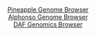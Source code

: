 <div id="Pineapple_Genome_Browser" align="center">
  <a href="https://igv.org/app/?sessionURL=blob:zZJfT9swFMW_iyXQJqWJk5CmiYSmAGUthfI3FIpQ5CRO6tWxXdtNC1W_.zy0aS9Mog.bJvnBvrr2Pef4twEtlopwBmLg2W5guy6wgJrx1S1qBMVj1GAF4gpRhS0gcYUlZgUG8QZUSGmU3pybmzOthYodh2jRaRCrua18GzXolTO0UnbBG.eYU4pyLpHmUjlHErXcIXXbWeEcCWGb2b4dOCXSyEFUzDhT3BGY1dnKvJf9KmU1ZrzBWbOkmrwJyIweo7G0K_QlmdwmRYGVGuGXYXmYjIbJvd9Pp1.7x9P0cjBJu5P9W1IzpJcSHy7Sc12ORnA6RXIUtuQBhXd3g2Yux8Wef7LfXwsisTp0Q7fnh0EIoQmGsBKv_yfPZpEdfQ.uL._88ToVV1TQ_qvK4dl6_Bjwsyv4rm8XbC1AebE0HIBiJsPYhZYPu1bgdTs_tm7PgjAy6UhOQPz0bAEtUTE37U8boF.EoQUovFi.gWMBLkssQdyJIAzdKPKCg_AARpG7tTZgKenfi_Y0vYlC6CWe180qQrVBucwUE8pGjNltUdn1645Z6iFrvwWpl_TQPJ0PHnv3wya_FIk8Gf4hSwuY0W_fZ4x.RNE_oe4jQmyd74qad3RA_WF6_9Dnk9Xi4vg63PNO2cV5yln0fkCesbtbOBWXDdKm31TM8SdvLZIEMW0KLVEkJ5Tol4nJka9A7Hq.wRYUnHLDIZB1_gla0HID.Pk3nv72efsd">Pineapple Genome Browser</a>
</div>
<div id="Alphonso_Genome_Browser" align="center">
  <a href="https://igv.org/app/?sessionURL=blob:zZNdb5swGEb_i6VWm0TAhhI.pGgiWdq1aVr1g6VqVSEHDHEHtmsbUhrlv8.LNu2mk5qLTZO4MK8Mfp7DYQM6IhXlDMTAtZFvIwQsoFZ8fYMbUZML3BAF4hLXilhAkpJIwnIC4g0osdI4vT43T660Fip2HKrFoMGs4rbybNzgV87wWtk5b5wJr2u85BJrLpUzlrjjDq26wZossRC2OduzfafAGju4FivOFHcEYVW2Nu_Lfo2yijDekKxpa013ATKTx2Qs7BJ_ShY3SZ4TpWakPy1Gyew0.epN0_uT4eQ.vfyySIeLwxtaMaxbSUYSjUO6OEtmMj1wj_k8f0JodlvM20qW6YH3.XD6IqgkaoQCFHqBH_rQoKGsIC__U2tz0T2bj8UdC6sDd5yEVXjfm8XTBPdntx7Sc6H5m90R2Fqg5nlrbAD5SgYxgpYHh5bvDgc_lii0IIwMIckpiB8eLaAlzr.Z7Q8boHthnAGKPLc7fSzAZUEkiAcRhAGKItc_Co5gFKGttQGtrP8e3uP0Ogqgm7juMCtprY3QRaaYUDZmzO7y0q5e9.QZTqvpinhXl1OD8mTRCn3l8fmEvPZ3x8kfaFrAHL77iKbqezL9E_feE8TWy32FIyf9mfnHgvWkOw2isQchPZqTi3N3NplN3wTkmrr7wSm5bLA2.83E3P40rsOSYqbNoKOKLmlNdb8wHPkaxMj1jLgg5zU3JgJZLT9AC1rIhx9_C.ptH7ffAQ--">Alphonso Genome Browser</a>
</div>


<div id="DAF_Genomics_Browser" align="center">
  <a href="https://igv.org/app/?sessionURL=blob:tZFra9swFIb_iyD9ZDu2fIsNYbhbk3ZJN5bguWsp4dQ.js0sy5PkpGnIf5_wOga7MAYdSELiXN736DmSHQpZ85bEhFqObzkOMYis.H4NrGvwHTCUJC6hkWgQgSUKbHMk8ZGUIBWkq6WurJTqZDweF1CaW2w5q3NpSdeCzpS8VxXqVJNawOCJt7CXVs6ZTlYwhqareCv5GPIcpTTtcYftdrMHfXyPbYaWuGF9o.pBdaNNaGOFVYJ2W7cFPv7FyH9Q1qt.lWTrZKhf4OGqmCaLq.Sje5HezoPXt.n7yywNsrN1vW1B9QKn_odu0i4T9jTvJvPUO_hSvb1mu3K5sEfum7OLx64WKKdO6Ezc0A_DgJwM0vC81whIXgkndjwjpBODep75fHX9QP.B4DWJ7.4NogTkn3X63ZGoQ6dBEYlf.oGZQbgoUJDYjGw7dKKI.l7o2VHknIwj6UXzwiRn6SoKbZpQGlgPwLR.WTfD92mhX4MvhfGnznr_K6b._MHFEZ19uhnRcy9Z7W2X74qUX95ks20mf4sq1BP8cbSSCwZKh749n8FAoxUZtuoHGfd0f_oK">DAF Genomics Browser</a>
</div>
